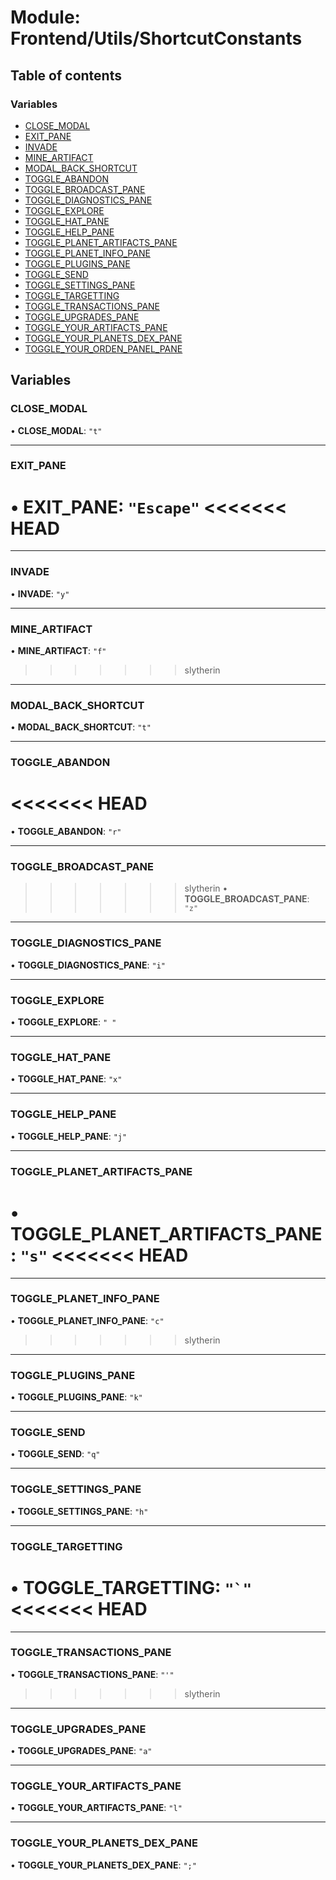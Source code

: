 # Module: Frontend/Utils/ShortcutConstants

## Table of contents

### Variables

- [CLOSE_MODAL](Frontend_Utils_ShortcutConstants.md#close_modal)
- [EXIT_PANE](Frontend_Utils_ShortcutConstants.md#exit_pane)
- [INVADE](Frontend_Utils_ShortcutConstants.md#invade)
- [MINE_ARTIFACT](Frontend_Utils_ShortcutConstants.md#mine_artifact)
- [MODAL_BACK_SHORTCUT](Frontend_Utils_ShortcutConstants.md#modal_back_shortcut)
- [TOGGLE_ABANDON](Frontend_Utils_ShortcutConstants.md#toggle_abandon)
- [TOGGLE_BROADCAST_PANE](Frontend_Utils_ShortcutConstants.md#toggle_broadcast_pane)
- [TOGGLE_DIAGNOSTICS_PANE](Frontend_Utils_ShortcutConstants.md#toggle_diagnostics_pane)
- [TOGGLE_EXPLORE](Frontend_Utils_ShortcutConstants.md#toggle_explore)
- [TOGGLE_HAT_PANE](Frontend_Utils_ShortcutConstants.md#toggle_hat_pane)
- [TOGGLE_HELP_PANE](Frontend_Utils_ShortcutConstants.md#toggle_help_pane)
- [TOGGLE_PLANET_ARTIFACTS_PANE](Frontend_Utils_ShortcutConstants.md#toggle_planet_artifacts_pane)
- [TOGGLE_PLANET_INFO_PANE](Frontend_Utils_ShortcutConstants.md#toggle_planet_info_pane)
- [TOGGLE_PLUGINS_PANE](Frontend_Utils_ShortcutConstants.md#toggle_plugins_pane)
- [TOGGLE_SEND](Frontend_Utils_ShortcutConstants.md#toggle_send)
- [TOGGLE_SETTINGS_PANE](Frontend_Utils_ShortcutConstants.md#toggle_settings_pane)
- [TOGGLE_TARGETTING](Frontend_Utils_ShortcutConstants.md#toggle_targetting)
- [TOGGLE_TRANSACTIONS_PANE](Frontend_Utils_ShortcutConstants.md#toggle_transactions_pane)
- [TOGGLE_UPGRADES_PANE](Frontend_Utils_ShortcutConstants.md#toggle_upgrades_pane)
- [TOGGLE_YOUR_ARTIFACTS_PANE](Frontend_Utils_ShortcutConstants.md#toggle_your_artifacts_pane)
- [TOGGLE_YOUR_PLANETS_DEX_PANE](Frontend_Utils_ShortcutConstants.md#toggle_your_planets_dex_pane)
- [TOGGLE_YOUR_ORDEN_PANEL_PANE](Frontend_Utils_ShortcutConstants.md#toggle_your_orden_panel_pane)

## Variables

### CLOSE_MODAL

• **CLOSE_MODAL**: `"t"`

---

### EXIT_PANE

• **EXIT_PANE**: `"Escape"`
<<<<<<< HEAD
=======

---

### INVADE

• **INVADE**: `"y"`

---

### MINE_ARTIFACT

• **MINE_ARTIFACT**: `"f"`
>>>>>>> slytherin

---

### MODAL_BACK_SHORTCUT

• **MODAL_BACK_SHORTCUT**: `"t"`

---

### TOGGLE_ABANDON

<<<<<<< HEAD
=======
• **TOGGLE_ABANDON**: `"r"`

---

### TOGGLE_BROADCAST_PANE

>>>>>>> slytherin
• **TOGGLE_BROADCAST_PANE**: `"z"`

---

### TOGGLE_DIAGNOSTICS_PANE

• **TOGGLE_DIAGNOSTICS_PANE**: `"i"`

---

### TOGGLE_EXPLORE

• **TOGGLE_EXPLORE**: `" "`

---

### TOGGLE_HAT_PANE

• **TOGGLE_HAT_PANE**: `"x"`

---

### TOGGLE_HELP_PANE

• **TOGGLE_HELP_PANE**: `"j"`

---

### TOGGLE_PLANET_ARTIFACTS_PANE

• **TOGGLE_PLANET_ARTIFACTS_PANE**: `"s"`
<<<<<<< HEAD
=======

---

### TOGGLE_PLANET_INFO_PANE

• **TOGGLE_PLANET_INFO_PANE**: `"c"`
>>>>>>> slytherin

---

### TOGGLE_PLUGINS_PANE

• **TOGGLE_PLUGINS_PANE**: `"k"`

---

### TOGGLE_SEND

• **TOGGLE_SEND**: `"q"`

---

### TOGGLE_SETTINGS_PANE

• **TOGGLE_SETTINGS_PANE**: `"h"`

---

### TOGGLE_TARGETTING

• **TOGGLE_TARGETTING**: `` "`" ``
<<<<<<< HEAD
=======

---

### TOGGLE_TRANSACTIONS_PANE

• **TOGGLE_TRANSACTIONS_PANE**: `"'"`
>>>>>>> slytherin

---

### TOGGLE_UPGRADES_PANE

• **TOGGLE_UPGRADES_PANE**: `"a"`

---

### TOGGLE_YOUR_ARTIFACTS_PANE

• **TOGGLE_YOUR_ARTIFACTS_PANE**: `"l"`

---

### TOGGLE_YOUR_PLANETS_DEX_PANE

• **TOGGLE_YOUR_PLANETS_DEX_PANE**: `";"`
